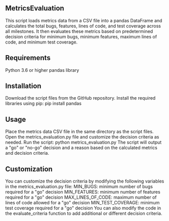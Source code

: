 ## MetricsEvaluation
This script loads metrics data from a CSV file into a pandas DataFrame and calculates the total bugs, features, lines of code, and test coverage across all milestones. It then evaluates these metrics based on predetermined decision criteria for minimum bugs, minimum features, maximum lines of code, and minimum test coverage.
## Requirements
Python 3.6 or higher
pandas library
## Installation
Download the script files from the GitHub repository.
Install the required libraries using pip: pip install pandas
## Usage
Place the metrics data CSV file in the same directory as the script files.
Open the metrics_evaluation.py file and customize the decision criteria as needed.
Run the script: python metrics_evaluation.py
The script will output a "go" or "no-go" decision and a reason based on the calculated metrics and decision criteria.
## Customization
You can customize the decision criteria by modifying the following variables in the metrics_evaluation.py file:
MIN_BUGS: minimum number of bugs required for a "go" decision
MIN_FEATURES: minimum number of features required for a "go" decision
MAX_LINES_OF_CODE: maximum number of lines of code allowed for a "go" decision
MIN_TEST_COVERAGE: minimum test coverage required for a "go" decision
You can also modify the code in the evaluate_criteria function to add additional or different decision criteria.
